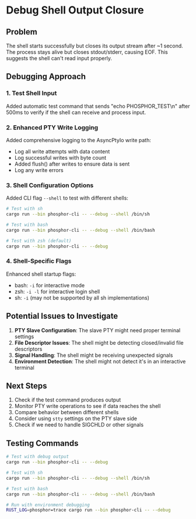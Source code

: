 # Debug Shell Output Closure

## Problem
The shell starts successfully but closes its output stream after ~1 second. The process stays alive but closes stdout/stderr, causing EOF. This suggests the shell can't read input properly.

## Debugging Approach

### 1. Test Shell Input
Added automatic test command that sends "echo PHOSPHOR_TEST\n" after 500ms to verify if the shell can receive and process input.

### 2. Enhanced PTY Write Logging
Added comprehensive logging to the AsyncPtyIo write path:
- Log all write attempts with data content
- Log successful writes with byte count
- Added flush() after writes to ensure data is sent
- Log any write errors

### 3. Shell Configuration Options
Added CLI flag `--shell` to test with different shells:
```bash
# Test with sh
cargo run --bin phosphor-cli -- --debug --shell /bin/sh

# Test with bash
cargo run --bin phosphor-cli -- --debug --shell /bin/bash

# Test with zsh (default)
cargo run --bin phosphor-cli -- --debug
```

### 4. Shell-Specific Flags
Enhanced shell startup flags:
- bash: `-i` for interactive mode
- zsh: `-i -l` for interactive login shell
- sh: `-i` (may not be supported by all sh implementations)

## Potential Issues to Investigate

1. **PTY Slave Configuration**: The slave PTY might need proper terminal settings
2. **File Descriptor Issues**: The shell might be detecting closed/invalid file descriptors
3. **Signal Handling**: The shell might be receiving unexpected signals
4. **Environment Detection**: The shell might not detect it's in an interactive terminal

## Next Steps

1. Check if the test command produces output
2. Monitor PTY write operations to see if data reaches the shell
3. Compare behavior between different shells
4. Consider using `stty` settings on the PTY slave side
5. Check if we need to handle SIGCHLD or other signals

## Testing Commands

```bash
# Test with debug output
cargo run --bin phosphor-cli -- --debug

# Test with sh
cargo run --bin phosphor-cli -- --debug --shell /bin/sh

# Test with bash  
cargo run --bin phosphor-cli -- --debug --shell /bin/bash

# Run with environment debugging
RUST_LOG=phosphor=trace cargo run --bin phosphor-cli -- --debug
```
